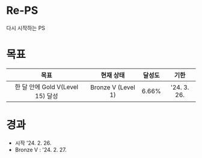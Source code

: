 # Re-PS

다시 시작하는 PS

# 목표

|               목표               |     현재 상태      | 달성도 |    기한     |
| :------------------------------: | :----------------: | :----: | :---------: |
| 한 달 안에 Gold V(Level 15) 달성 | Bronze V (Level 1) | 6.66%  | '24. 3. 26. |

# 경과

- 시작 '24. 2. 26.
- Bronze V : '24. 2. 27.
